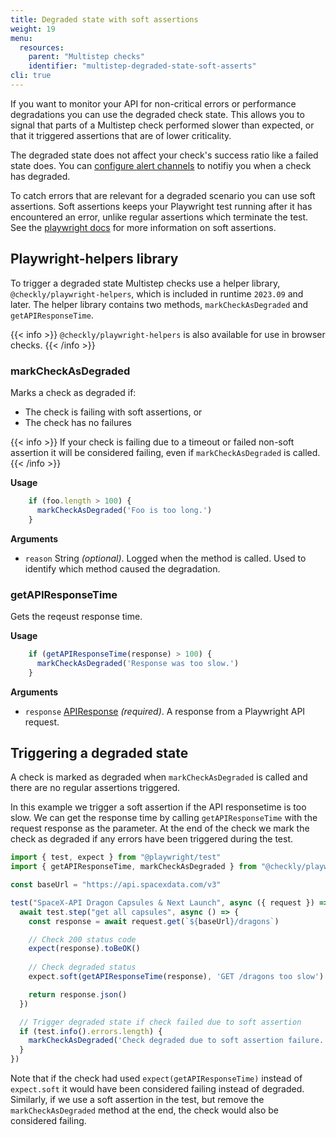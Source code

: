 ```yaml
---
title: Degraded state with soft assertions
weight: 19
menu:
  resources:
    parent: "Multistep checks"
    identifier: "multistep-degraded-state-soft-asserts"
cli: true
---
```


If you want to monitor your API for non-critical errors or performance degradations you can use the degraded check state. This allows you to signal that parts of a Multistep check performed slower than expected, or that it triggered assertions that are of lower criticality. 

The degraded state does not affect your check's success ratio like a failed state does. You can [configure alert channels](/docs/alerting-and-retries/alert-channels/#managing-alert-channels) to notifiy you when a check has degraded. 

To catch errors that are relevant for a degraded scenario you can use soft assertions. Soft assertions keeps your Playwright test running after it has encountered an error, unlike regular assertions which terminate the test. See the [playwright docs](https://playwright.dev/docs/test-assertions#soft-assertions) for more information on soft assertions.

## Playwright-helpers library

To trigger a degraded state Multistep checks use a helper library, `@checkly/playwright-helpers`, which is included in runtime `2023.09` and later. The helper library contains two methods, `markCheckAsDegraded` and `getAPIResponseTime`. 

{{< info >}}
`@checkly/playwright-helpers` is also available for use in browser checks.
{{< /info >}}

### markCheckAsDegraded
Marks a check as degraded if:
- The check is failing with soft assertions, or
- The check has no failures

{{< info >}}
If your check is failing due to a timeout or failed non-soft assertion it will be considered failing, even if `markCheckAsDegraded` is called.
{{< /info >}}

**Usage**
```ts
    if (foo.length > 100) {
      markCheckAsDegraded('Foo is too long.')
    }
```

**Arguments**
- `reason` String *(optional)*. Logged when the method is called. Used to identify which method caused the degradation.

### getAPIResponseTime
Gets the reqeust response time.

**Usage**
```ts
    if (getAPIResponseTime(response) > 100) {
      markCheckAsDegraded('Response was too slow.')
    }
```

**Arguments**
- `response` [APIResponse](https://playwright.dev/docs/api/class-apiresponse) *(required)*. A response from a Playwright API request.

## Triggering a degraded state

A check is marked as degraded when `markCheckAsDegraded` is called and there are no regular assertions triggered.

In this example we trigger a soft assertion if the API responsetime is too slow. We can get the response time by calling `getAPIResponseTime` with the request response as the parameter. At the end of the check we mark the check as degraded if any errors have been triggered during the test.

```ts
import { test, expect } from "@playwright/test"
import { getAPIResponseTime, markCheckAsDegraded } from "@checkly/playwright-helpers"

const baseUrl = "https://api.spacexdata.com/v3"

test("SpaceX-API Dragon Capsules & Next Launch", async ({ request }) => {
  await test.step("get all capsules", async () => {
    const response = await request.get(`${baseUrl}/dragons`)

    // Check 200 status code
    expect(response).toBeOK()
    
    // Check degraded status
    expect.soft(getAPIResponseTime(response), 'GET /dragons too slow').toBeLessThanOrEqual(200)

    return response.json()
  })

  // Trigger degraded state if check failed due to soft assertion
  if (test.info().errors.length) {
    markCheckAsDegraded('Check degraded due to soft assertion failure.')
  }
})
```

Note that if the check had used `expect(getAPIResponseTime)` instead of `expect.soft` it would have been considered failing instead of degraded. Similarly, if we use a soft assertion in the test, but remove the `markCheckAsDegraded` method at the end, the check would also be considered failing.